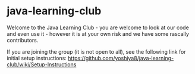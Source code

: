 # java-learning-club

Welcome to the Java Learning Club - you are welcome to look at our code and even use it - however it is at your own risk and we have some rascally contributors.

If you are joining the group (it is not open to all), see the following link for initial setup instructions:
https://github.com/yoshiya8/java-learning-club/wiki/Setup-Instructions
